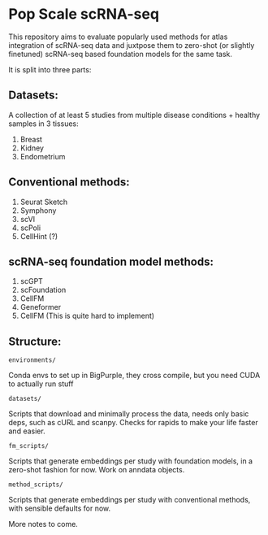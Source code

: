 # Pop Scale scRNA-seq

This repository aims to evaluate popularly used methods for atlas integration of scRNA-seq data and juxtpose them to zero-shot (or slightly finetuned) scRNA-seq based foundation models for the same task.

It is split into three parts:

## Datasets:

A collection of at least 5 studies from multiple disease conditions + healthy samples in 3 tissues:

1. Breast
2. Kidney
3. Endometrium


## Conventional methods:

1. Seurat Sketch 
2. Symphony
3. scVI
4. scPoli
5. CellHint (?)

## scRNA-seq foundation model methods:

1. scGPT
2. scFoundation
3. CellFM
4. Geneformer
5. CellFM (This is quite hard to implement)

## Structure:

```
environments/
```

Conda envs to set up in BigPurple, they cross compile, but you need CUDA to actually run stuff

```
datasets/
```

Scripts that download and minimally process the data, needs only basic deps, such as cURL and scanpy. Checks for rapids to make your life faster and easier.

```
fm_scripts/
```

Scripts that generate embeddings per study with foundation models, in a zero-shot fashion for now. Work on anndata objects.

```
method_scripts/
```

Scripts that generate embeddings per study with conventional methods, with sensible defaults for now.


More notes to come.

